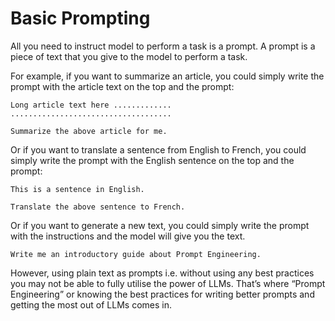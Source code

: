 # Basic Prompting

All you need to instruct model to perform a task is a prompt. A prompt is a piece of text that you give to the model to perform a task.

For example, if you want to summarize an article, you could simply write the prompt with the article text on the top and the prompt:

```
Long article text here .............
....................................

Summarize the above article for me.
```

Or if you want to translate a sentence from English to French, you could simply write the prompt with the English sentence on the top and the prompt:

```
This is a sentence in English.

Translate the above sentence to French.
```

Or if you want to generate a new text, you could simply write the prompt with the instructions and the model will give you the text.

```
Write me an introductory guide about Prompt Engineering.
```

However, using plain text as prompts i.e. without using any best practices you may not be able to fully utilise the power of LLMs. That’s where “Prompt Engineering” or knowing the best practices for writing better prompts and getting the most out of LLMs comes in.
